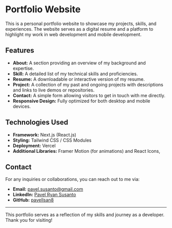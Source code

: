 # Portfolio Website

This is a personal portfolio website to showcase my projects, skills, and experiences. The website serves as a digital resume and a platform to highlight my work in web development and mobile development.

## Features

- **About:** A section providing an overview of my background and expertise.
- **Skill:** A detailed list of my technical skills and proficiencies.
- **Resume:** A downloadable or interactive version of my resume.
- **Project:** A collection of my past and ongoing projects with descriptions and links to live demos or repositories.
- **Contact:** A simple form allowing visitors to get in touch with me directly.
- **Responsive Design:** Fully optimized for both desktop and mobile devices.

## Technologies Used

- **Framework:** Next.js (React.js)
- **Styling:** Tailwind CSS / CSS Modules
- **Deployment:** Vercel
- **Additional Libraries:** Framer Motion (for animations) and React Icons, 

## Contact

For any inquiries or collaborations, you can reach out to me via:
- **Email:** [pavel.susanto@gmail.com](mailto:pavel.susanto@gmail.com)
- **LinkedIn:** [Pavel Ryan Susanto](https://www.linkedin.com/in/pavel-ryan-susanto-b29361277)
- **GitHub:** [pavellsan8](https://github.com/pavellsan8)
---

This portfolio serves as a reflection of my skills and journey as a developer. Thank you for visiting!